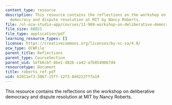 ```yaml
---
content_type: resource
description: This resource contains the reflections on the workshop on deliberative
  democracy and dispute resolution at MIT by Nancy Roberts.
file: /ol-ocw-studio-app/courses/11-969-workshop-on-deliberative-democracy-and-dispute-resolution-summer-2005/62011ef3386715ff12f38d4222fffa19_roberts_ref.pdf
file_size: 66021
file_type: application/pdf
learning_resource_types: []
license: https://creativecommons.org/licenses/by-nc-sa/4.0/
ocw_type: OCWFile
parent_title: Reflections
parent_type: CourseSection
parent_uid: 5efb6cbf-8be1-d826-ca42-afb8549867d4
resourcetype: Document
title: roberts_ref.pdf
uid: 62011ef3-3867-15ff-12f3-8d4222fffa19
---
```

This resource contains the reflections on the workshop on deliberative democracy and dispute resolution at MIT by Nancy Roberts.